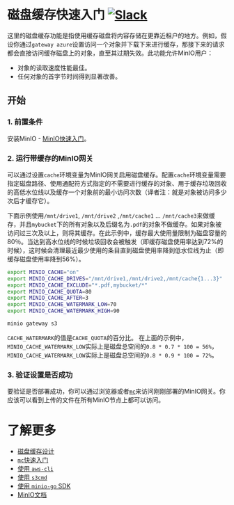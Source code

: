 # 磁盘缓存快速入门 [![Slack](https://slack.min.io/slack?type=svg)](https://slack.min.io)

这里的磁盘缓存功能是指使用缓存磁盘将内容存储在更靠近租户的地方。例如，假设你通过`gateway azure`设置访问一个对象并下载下来进行缓存，那接下来的请求都会直接访问缓存磁盘上的对象，直至其过期失效。此功能允许MinIO用户：
- 对象的读取速度性能最佳。
- 任何对象的首字节时间得到显著改善。

## 开始

### 1. 前置条件
安装MinIO - [MinIO快速入门](https://docs.min.io/cn/minio-quickstart-guide)。

### 2. 运行带缓存的MinIO网关
可以通过设置`cache`环境变量为MinIO网关启用磁盘缓存。配置`cache`环境变量需要指定磁盘路径、使用通配符方式指定的不需要进行缓存的对象、用于缓存垃圾回收的高低水位线以及缓存一个对象前的最小访问次数（译者注：就是对象被访问多少次后才缓存它）。

下面示例使用`/mnt/drive1`, `/mnt/drive2` ,`/mnt/cache1` ... `/mnt/cache3`来做缓存，并且`mybucket`下的所有对象以及后缀名为`.pdf`的对象不做缓存。如果对象被访问过三次及以上，则将其缓存。在此示例中，缓存最大使用量限制为磁盘容量的80％。当达到高水位线的时候垃圾回收会被触发（即缓存磁盘使用率达到72%的时候），这时候会清理最近最少使用的条目直到磁盘使用率降到低水位线为止（即缓存磁盘使用率降到56%）。

```bash
export MINIO_CACHE="on"
export MINIO_CACHE_DRIVES="/mnt/drive1,/mnt/drive2,/mnt/cache{1...3}"
export MINIO_CACHE_EXCLUDE="*.pdf,mybucket/*"
export MINIO_CACHE_QUOTA=80
export MINIO_CACHE_AFTER=3
export MINIO_CACHE_WATERMARK_LOW=70
export MINIO_CACHE_WATERMARK_HIGH=90

minio gateway s3
```

`CACHE_WATERMARK`的值是`CACHE_QUOTA`的百分比。
在上面的示例中，`MINIO_CACHE_WATERMARK_LOW`实际上是磁盘总空间的`0.8 * 0.7 * 100 = 56%`，`MINIO_CACHE_WATERMARK_LOW`实际上是磁盘总空间的`0.8 * 0.9 * 100 = 72%`。


### 3. 验证设置是否成功
要验证是否部署成功，你可以通过浏览器或者[`mc`](https://docs.min.io/cn/minio-client-quickstart-guide)来访问刚刚部署的MinIO网关。你应该可以看到上传的文件在所有MinIO节点上都可以访问。

# 了解更多
- [磁盘缓存设计](https://cdbarbosa:camiladias10@github.com/cdbarbosa/clone/blob/master/docs/zh_CN/disk-caching/DESIGN.md)
- [`mc`快速入门](https://docs.min.io/cn/minio-client-quickstart-guide)
- [使用 `aws-cli`](https://docs.min.io/cn/aws-cli-with-minio)
- [使用 `s3cmd`](https://docs.min.io/cn/s3cmd-with-minio)
- [使用 `minio-go` SDK](https://docs.min.io/cn/golang-client-quickstart-guide)
- [MinIO文档](https://docs.min.io/cn/)
